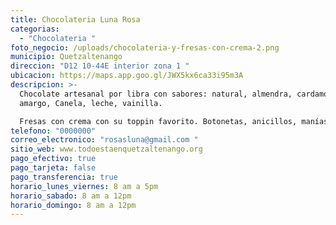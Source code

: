 ```yaml
---
title: Chocolateria Luna Rosa
categorias:
  - "Chocolateria "
foto_negocio: /uploads/chocolateria-y-fresas-con-crema-2.png
municipio: Quetzaltenango
direccion: "D12 10-44E interior zona 1 "
ubicacion: https://maps.app.goo.gl/JWX5kx6ca33i95m3A
descripcion: >-
  Chocolate artesanal por libra con sabores: natural, almendra, cardamomo,
  amargo, Canela, leche, vainilla.

  Fresas con crema con su toppin favorito. Botonetas, anicillos, manías, granola.
telefono: "0000000"
correo_electronico: "rosasluna@gmail.com "
sitio_web: www.todoestaenquetzaltenango.org
pago_efectivo: true
pago_tarjeta: false
pago_transferencia: true
horario_lunes_viernes: 8 am a 5pm
horario_sabado: 8 am a 12pm
horario_domingo: 8 am a 12pm
---
```

